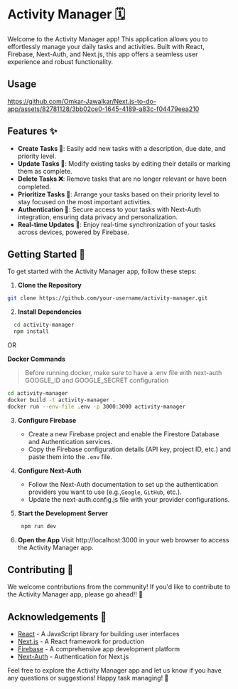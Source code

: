 # Activity Manager 🗓️

Welcome to the Activity Manager app! This application allows you to effortlessly manage your daily tasks and activities. Built with React, Firebase, Next-Auth, and Next.js, this app offers a seamless user experience and robust functionality.

## Usage 


https://github.com/Omkar-Jawalkar/Next.js-to-do-app/assets/82781128/3bb02ce0-1645-4189-a83c-f04479eea210


## Features ✨

- **Create Tasks 📝**: Easily add new tasks with a description, due date, and priority level.
- **Update Tasks 🔄**: Modify existing tasks by editing their details or marking them as complete.
- **Delete Tasks ❌**: Remove tasks that are no longer relevant or have been completed.
- **Prioritize Tasks 🚀**: Arrange your tasks based on their priority level to stay focused on the most important activities.
- **Authentication 🔐**: Secure access to your tasks with Next-Auth integration, ensuring data privacy and personalization.
- **Real-time Updates 🔄**: Enjoy real-time synchronization of your tasks across devices, powered by Firebase.

## Getting Started 🚀

To get started with the Activity Manager app, follow these steps:

1. **Clone the Repository**
  ```bash
  git clone https://github.com/your-username/activity-manager.git
  ```

2. **Install Dependencies**
```bash
  cd activity-manager
  npm install
```
OR

  **Docker Commands**

> Before running docker, make sure to have a .env file with next-auth GOOGLE_ID and GOOGLE_SECRET configuration

```bash
cd activity-manager
docker build -t activity-manager .
docker run --env-file .env -p 3000:3000 activity-manager
```


3. **Configure Firebase**
  
   -  Create a new Firebase project and enable the Firestore Database and Authentication services.
   -  Copy the Firebase configuration details (API key, project ID, etc.) and paste them into           the `.env` file.

   
4. **Configure Next-Auth**
   
   - Follow the Next-Auth documentation to set up the authentication providers you want to use (e.g.,`Google`, `GitHub`, etc.).
   - Update the next-auth.config.js file with your provider configurations.
   
  
5. **Start the Development Server**
   ```bash
    npm run dev
   ```
   
6. **Open the App**  Visit http://localhost:3000 in your web browser to access the Activity Manager app.


## Contributing 👥

We welcome contributions from the community! If you'd like to contribute to the Activity Manager app, please go ahead!! 🤝

## Acknowledgements 🙏

- [React](https://reactjs.org/) - A JavaScript library for building user interfaces
- [Next.js](https://nextjs.org/) - A React framework for production
- [Firebase](https://firebase.google.com/) - A comprehensive app development platform
- [Next-Auth](https://next-auth.js.org/) - Authentication for Next.js

Feel free to explore the Activity Manager app and let us know if you have any questions or suggestions! Happy task managing! 🎉
   
